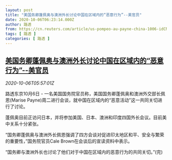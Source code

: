 ```yaml
---
layout: post
title: "美国务卿蓬佩奥与澳洲外长讨论中国在区域内的“恶意行为”--美官员"
date: 2020-10-06T06:23:14.000Z
author: 路透
from: https://cn.reuters.com/article/us-pompeo-au-payne-china-1006-idCNKBS26R0NR
tags: [ 路透 ]
categories: [ 路透 ]
---
```

<!--1601965394000-->
[美国务卿蓬佩奥与澳洲外长讨论中国在区域内的“恶意行为”--美官员](https://cn.reuters.com/article/us-pompeo-au-payne-china-1006-idCNKBS26R0NR)
------

<div>
<div><i>2020-10-06T05:57:01Z</i></div><p>路透东京10月6日 - 一名美国国务院官员称，美国国务卿蓬佩奥和澳洲外交部长佩恩(Marise Payne)周二进行会谈，就中国在区域内的“恶意活动”这一共同关切进行了讨论。</p><p>蓬佩奥目前正访问日本，并将参加美国、日本、澳洲和印度四国外长会议。目前美中关系十分紧张。</p><p>“国务卿蓬佩奥与澳洲外长佩恩强调了四方会谈对促进印太地区和平、安全与繁荣的重要性，”国务院官员Cale Brown在会谈后的宣读资料中表示。</p><p>“国务卿与澳洲外长也讨论了他们对于中国在区域内的恶意行为的共同关切。”(完)</p>
</div>
